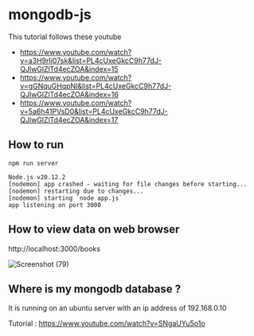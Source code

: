 # mongodb-js




This tutorial follows these youtube

- https://www.youtube.com/watch?v=a3H9rIj07sk&list=PL4cUxeGkcC9h77dJ-QJlwGlZlTd4ecZOA&index=15
- https://www.youtube.com/watch?v=gGNquGHqpNI&list=PL4cUxeGkcC9h77dJ-QJlwGlZlTd4ecZOA&index=16
- https://www.youtube.com/watch?v=5a6h41PVsD0&list=PL4cUxeGkcC9h77dJ-QJlwGlZlTd4ecZOA&index=17

## How to run

`npm run server`

```
Node.js v20.12.2
[nodemon] app crashed - waiting for file changes before starting...
[nodemon] restarting due to changes...
[nodemon] starting `node app.js`
app listening on port 3000
```

## How to view data on web browser

http://localhost:3000/books

![Screenshot (79)](https://github.com/user-attachments/assets/faafa9a7-c948-4dca-99ef-ceb0c30c94c8)


## Where is my mongodb database ?

It is running on an ubuntu server with an ip address of 192.168.0.10

Tutorial : https://www.youtube.com/watch?v=SNgaUYu5o1o 
